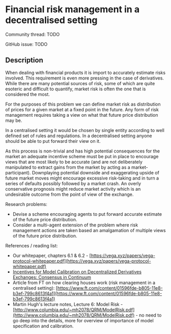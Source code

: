 # Financial risk management in a decentralised setting

Community thread: TODO

GitHub issue: TODO

## Description

When dealing with financial products it is import to accurately estimate risks involved. This requirement is even more pressing in the case of derivatives. While there are many potential sources of risk, some of which are quite esoteric and difficult to quantify, market risk is often the one that is considered the most. 

For the purposes of this problem we can define market risk as distribution of prices for a given market at a fixed point in the future. Any form of risk management requires taking a view on what that future price distribution may be. 

In a centralised setting it would be chosen by single entity according to well defined set of rules and regulations. In a decentralised setting anyone should be able to put forward their view on it. 

As this process is non-trivial and has high potential consequences for the market an adequate incentive scheme must be put in place to encourage views that are most likely to be accurate (and are not deliberately manipulated to extract gains from the market by acting as a market-participant). Downplaying potential downside and exaggerating upside of future market moves might encourage excessive risk-taking and in turn a series of defaults possibly followed by a market crash. An overly conservative prognosis might reduce market activity which is an undesirable outcome from the point of view of the exchange. 

Research problems:

- Devise a scheme encouraging agents to put forward accurate estimate of the future price distribution.
- Consider a multi-agent extension of the problem where risk management actions are taken based an amalgamation of multiple views of the future price distribution.

References / reading list:

- Our whitepaper, chapters 6.1 & 6.2 - [https://vega.xyz/papers/vega-protocol-whitepaper.pdf](https://vega.xyz/papers/vega-protocol-whitepaper.pdf)
- [Incentives for Model Calibration on Decentralized Derivatives Exchanges: Consensus in Continuum](https://papers.ssrn.com/sol3/papers.cfm?abstract_id=3534272)
- Article from FT on how clearing houses work (risk management in a centralised setting): [https://www.ft.com/content/01596fde-b805-11e8-b3ef-799c8613f4a1](https://www.ft.com/content/01596fde-b805-11e8-b3ef-799c8613f4a1)
- Martin Hugh's lecture notes, Lecture 6: Model Risk - [http://www.columbia.edu/~mh2078/QRM/ModelRisk.pdf](http://www.columbia.edu/~mh2078/QRM/ModelRisk.pdf) - no need to go deep into the details, more for overview of importance of model specification and calibration.
